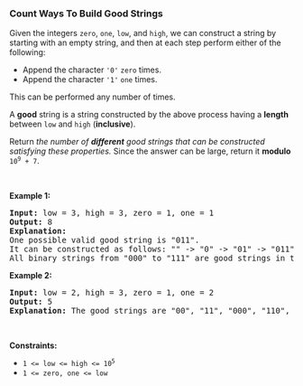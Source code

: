 
<h3>Count Ways To Build Good Strings</h3>
<div><p>Given the integers <code>zero</code>, <code>one</code>, <code>low</code>, and <code>high</code>, we can construct a string by starting with an empty string, and then at each step perform either of the following:</p>
<ul>
<li>Append the character <code>'0'</code> <code>zero</code> times.</li>
<li>Append the character <code>'1'</code> <code>one</code> times.</li>
</ul>
<p>This can be performed any number of times.</p>
<p>A <strong>good</strong> string is a string constructed by the above process having a <strong>length</strong> between <code>low</code> and <code>high</code> (<strong>inclusive</strong>).</p>
<p>Return <em>the number of <strong>different</strong> good strings that can be constructed satisfying these properties.</em> Since the answer can be large, return it <strong>modulo</strong> <code>10<sup>9</sup> + 7</code>.</p>
<p> </p>
<p><strong>Example 1:</strong></p>
<pre><strong>Input:</strong> low = 3, high = 3, zero = 1, one = 1
<strong>Output:</strong> 8
<strong>Explanation:</strong> 
One possible valid good string is "011". 
It can be constructed as follows: "" -&gt; "0" -&gt; "01" -&gt; "011". 
All binary strings from "000" to "111" are good strings in this example.
</pre>
<p><strong>Example 2:</strong></p>
<pre><strong>Input:</strong> low = 2, high = 3, zero = 1, one = 2
<strong>Output:</strong> 5
<strong>Explanation:</strong> The good strings are "00", "11", "000", "110", and "011".
</pre>
<p> </p>
<p><strong>Constraints:</strong></p>
<ul>
<li><code>1 &lt;= low &lt;= high &lt;= 10<sup>5</sup></code></li>
<li><code>1 &lt;= zero, one &lt;= low</code></li>
</ul>
</div>
